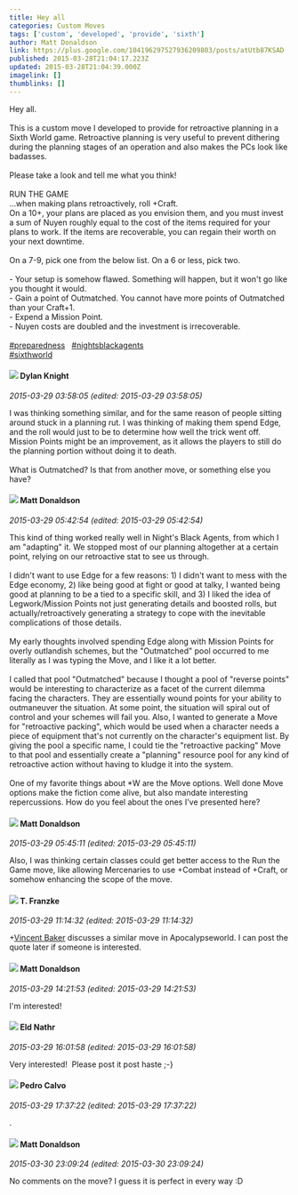 ```yaml
---
title: Hey all
categories: Custom Moves
tags: ['custom', 'developed', 'provide', 'sixth']
author: Matt Donaldson
link: https://plus.google.com/104196297527936209803/posts/atUtb87KSAD
published: 2015-03-28T21:04:17.223Z
updated: 2015-03-28T21:04:39.000Z
imagelink: []
thumblinks: []
---
```


Hey all.<br /><br />This is a custom move I developed to provide for retroactive planning in a Sixth World game. Retroactive planning is very useful to prevent dithering during the planning stages of an operation and also makes the PCs look like badasses.<br /><br />Please take a look and tell me what you think!<br /><br />RUN THE GAME<br />...when making plans retroactively, roll +Craft.<br />On a 10+, your plans are placed as you envision them, and you must invest a sum of Nuyen roughly equal to the cost of the items required for your plans to work. If the items are recoverable, you can regain their worth on your next downtime.<br /><br />On a 7-9, pick one from the below list. On a 6 or less, pick two.<br /><br />- Your setup is somehow flawed. Something will happen, but it won&#39;t go like you thought it would.<br />- Gain a point of Outmatched. You cannot have more points of Outmatched than your Craft+1.<br />- Expend a Mission Point.<br />- Nuyen costs are doubled and the investment is irrecoverable.<br /><br /> <a rel="nofollow" class="ot-hashtag" href="https://plus.google.com/s/%23preparedness/posts">#preparedness</a>     <a rel="nofollow" class="ot-hashtag" href="https://plus.google.com/s/%23nightsblackagents/posts">#nightsblackagents</a>   <br /> <a rel="nofollow" class="ot-hashtag" href="https://plus.google.com/s/%23sixthworld/posts">#sixthworld</a>  
<div id='comment z12pg1jy1tipj5nae04cevaq3sbtsjnod3c'>
  <h4><img src='{{site.baseurl}}//images/avatars/105493931245261821643_photo.jpg'> Dylan Knight</h4>
      <p><cite>2015-03-29 03:58:05 (edited: 2015-03-29 03:58:05)</cite></p>
        <p>I was thinking something similar, and for the same reason of people sitting around stuck in a planning rut. I was thinking of making them spend Edge, and the roll would just to be to determine how well the trick went off. Mission Points might be an improvement, as it allows the players to still do the planning portion without doing it to death.<br /><br />What is Outmatched? Is that from another move, or something else you have?</p>
</div>
        

<div id='comment z12pg1jy1tipj5nae04cevaq3sbtsjnod3c'>
  <h4><img src='{{site.baseurl}}//images/avatars/104196297527936209803_photo.jpg'> Matt Donaldson</h4>
      <p><cite>2015-03-29 05:42:54 (edited: 2015-03-29 05:42:54)</cite></p>
        <p>This kind of thing worked really well in Night&#39;s Black Agents, from which I am &quot;adapting&quot; it. We stopped most of our planning altogether at a certain point, relying on our retroactive stat to see us through.<br /><br />I didn&#39;t want to use Edge for a few reasons: 1) I didn&#39;t want to mess with the Edge economy, 2) like being good at fight or good at talky, I wanted being good at planning to be a tied to a specific skill, and 3) I liked the idea of Legwork/Mission Points not just generating details and boosted rolls, but actually/retroactively generating a strategy to cope with the inevitable complications of those details.<br /><br />My early thoughts involved spending Edge along with Mission Points for overly outlandish schemes, but the &quot;Outmatched&quot; pool occurred to me literally as I was typing the Move, and I like it a lot better.<br /><br />I called that pool &quot;Outmatched&quot; because I thought a pool of &quot;reverse points&quot; would be interesting to characterize as a facet of the current dilemma facing the characters. They are essentially wound points for your ability to outmaneuver the situation. At some point, the situation will spiral out of control and your schemes will fail you. Also, I wanted to generate a Move for &quot;retroactive packing&quot;, which would be used when a character needs a piece of equipment that&#39;s not currently on the character&#39;s equipment list. By giving the pool a specific name, I could tie the &quot;retroactive packing&quot; Move to that pool and essentially create a &quot;planning&quot; resource pool for any kind of retroactive action without having to kludge it into the system.<br /><br />One of my favorite things about *W are the Move options. Well done Move options make the fiction come alive, but also mandate interesting repercussions. How do you feel about the ones I&#39;ve presented here?</p>
</div>
        

<div id='comment z12pg1jy1tipj5nae04cevaq3sbtsjnod3c'>
  <h4><img src='{{site.baseurl}}//images/avatars/104196297527936209803_photo.jpg'> Matt Donaldson</h4>
      <p><cite>2015-03-29 05:45:11 (edited: 2015-03-29 05:45:11)</cite></p>
        <p>Also, I was thinking certain classes could get better access to the Run the Game move, like allowing Mercenaries to use +Combat instead of +Craft, or somehow enhancing the scope of the move.</p>
</div>
        

<div id='comment z12pg1jy1tipj5nae04cevaq3sbtsjnod3c'>
  <h4><img src='{{site.baseurl}}//images/avatars/110330901807759406775_photo.jpg'> T. Franzke</h4>
      <p><cite>2015-03-29 11:14:32 (edited: 2015-03-29 11:14:32)</cite></p>
        <p><span class="proflinkWrapper"><span class="proflinkPrefix">+</span><a class="proflink" href="https://plus.google.com/118131565520525592332" oid="118131565520525592332">Vincent Baker</a></span> discusses a similar move in Apocalypseworld. I can post the quote later if someone is interested.</p>
</div>
        

<div id='comment z12pg1jy1tipj5nae04cevaq3sbtsjnod3c'>
  <h4><img src='{{site.baseurl}}//images/avatars/104196297527936209803_photo.jpg'> Matt Donaldson</h4>
      <p><cite>2015-03-29 14:21:53 (edited: 2015-03-29 14:21:53)</cite></p>
        <p>I&#39;m interested!</p>
</div>
        

<div id='comment z12pg1jy1tipj5nae04cevaq3sbtsjnod3c'>
  <h4><img src='{{site.baseurl}}//images/avatars/105404348444529725299_photo.jpg'> Eld Nathr</h4>
      <p><cite>2015-03-29 16:01:58 (edited: 2015-03-29 16:01:58)</cite></p>
        <p>Very interested!  Please post it post haste ;-}</p>
</div>
        

<div id='comment z12pg1jy1tipj5nae04cevaq3sbtsjnod3c'>
  <h4><img src='{{site.baseurl}}//images/avatars/117935531248652656757_photo.jpg'> Pedro Calvo</h4>
      <p><cite>2015-03-29 17:37:22 (edited: 2015-03-29 17:37:22)</cite></p>
        <p>.</p>
</div>
        

<div id='comment z12pg1jy1tipj5nae04cevaq3sbtsjnod3c'>
  <h4><img src='{{site.baseurl}}//images/avatars/104196297527936209803_photo.jpg'> Matt Donaldson</h4>
      <p><cite>2015-03-30 23:09:24 (edited: 2015-03-30 23:09:24)</cite></p>
        <p>No comments on the move? I guess it is perfect in every way :D</p>
</div>
        